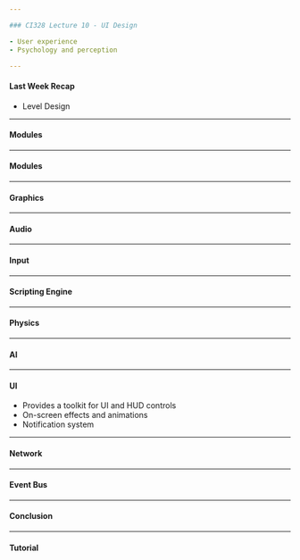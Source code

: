 ```yaml
---

### CI328 Lecture 10 - UI Design

- User experience
- Psychology and perception

---
```


#### Last Week Recap

- Level Design

---

#### Modules



---

#### Modules


---

#### Graphics


---

#### Audio


---

#### Input

---

#### Scripting Engine


---

#### Physics


---

#### AI


---

#### UI

- Provides a toolkit for UI and HUD controls
- On-screen effects and animations
- Notification system

---

#### Network


---

#### Event Bus



---

#### Conclusion



---

#### Tutorial

